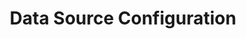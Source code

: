 ---
title: "Data Source Configuration"
weight: 1
menu:
  guides:
    parent: "cloud_data_sources"
    identifier: "cloud_data_source_config"
    title: "Configuration"
---